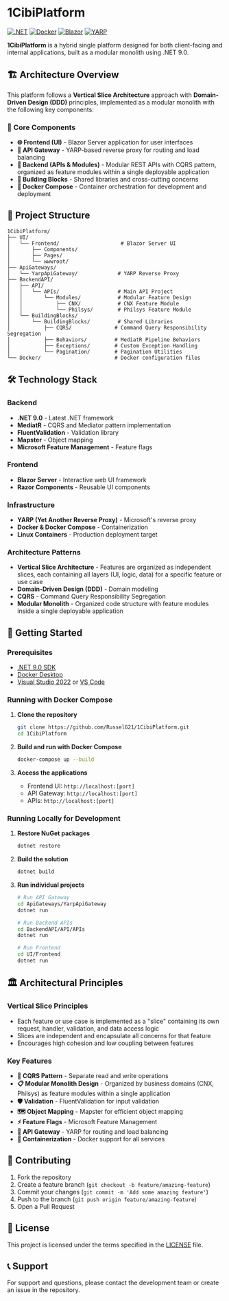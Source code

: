 # 1CibiPlatform

[![.NET](https://img.shields.io/badge/.NET-9.0-purple)](https://dotnet.microsoft.com/)
[![Docker](https://img.shields.io/badge/Docker-Containerized-blue)](https://www.docker.com/)
[![Blazor](https://img.shields.io/badge/Blazor-Frontend-green)](https://blazor.net/)
[![YARP](https://img.shields.io/badge/YARP-API_Gateway-orange)](https://microsoft.github.io/reverse-proxy/)

**1CibiPlatform** is a hybrid single platform designed for both client-facing and internal applications, built as a modular monolith using .NET 9.0.

## 🏗️ Architecture Overview

This platform follows a **Vertical Slice Architecture** approach with **Domain-Driven Design (DDD)** principles, implemented as a modular monolith with the following key components:

### 🎯 Core Components

- **🌐 Frontend (UI)** - Blazor Server application for user interfaces
- **🚪 API Gateway** - YARP-based reverse proxy for routing and load balancing
- **🔧 Backend (APIs & Modules)** - Modular REST APIs with CQRS pattern, organized as feature modules within a single deployable application
- **🧱 Building Blocks** - Shared libraries and cross-cutting concerns
- **🐳 Docker Compose** - Container orchestration for development and deployment

## 📁 Project Structure

```
1CibiPlatform/
├── UI/
│   └── Frontend/                    # Blazor Server UI
│       ├── Components/
│       ├── Pages/
│       └── wwwroot/
├── ApiGateways/
│   └── YarpApiGateway/             # YARP Reverse Proxy
├── BackendAPI/
│   ├── API/
│   │   └── APIs/                   # Main API Project
│   │       └── Modules/            # Modular Feature Design
│   │           ├── CNX/            # CNX Feature Module
│   │           └── Philsys/        # Philsys Feature Module
│   └── BuildingBlocks/
│       └── BuildingBlocks/         # Shared Libraries
│           ├── CQRS/              # Command Query Responsibility Segregation
│           ├── Behaviors/         # MediatR Pipeline Behaviors
│           ├── Exceptions/        # Custom Exception Handling
│           └── Pagination/        # Pagination Utilities
└── Docker/                        # Docker configuration files
```

## 🛠️ Technology Stack

### Backend

- **.NET 9.0** - Latest .NET framework
- **MediatR** - CQRS and Mediator pattern implementation
- **FluentValidation** - Validation library
- **Mapster** - Object mapping
- **Microsoft Feature Management** - Feature flags

### Frontend

- **Blazor Server** - Interactive web UI framework
- **Razor Components** - Reusable UI components

### Infrastructure

- **YARP (Yet Another Reverse Proxy)** - Microsoft's reverse proxy
- **Docker & Docker Compose** - Containerization
- **Linux Containers** - Production deployment target

### Architecture Patterns

- **Vertical Slice Architecture** - Features are organized as independent slices, each containing all layers (UI, logic, data) for a specific feature or use case
- **Domain-Driven Design (DDD)** - Domain modeling
- **CQRS** - Command Query Responsibility Segregation
- **Modular Monolith** - Organized code structure with feature modules inside a single deployable application

## 🚀 Getting Started

### Prerequisites

- [.NET 9.0 SDK](https://dotnet.microsoft.com/download/dotnet/9.0)
- [Docker Desktop](https://www.docker.com/products/docker-desktop)
- [Visual Studio 2022](https://visualstudio.microsoft.com/) or [VS Code](https://code.visualstudio.com/)

### Running with Docker Compose

1. **Clone the repository**

   ```bash
   git clone https://github.com/RusselG21/1CibiPlatform.git
   cd 1CibiPlatform
   ```

2. **Build and run with Docker Compose**

   ```bash
   docker-compose up --build
   ```

3. **Access the applications**
   - Frontend UI: `http://localhost:[port]`
   - API Gateway: `http://localhost:[port]`
   - APIs: `http://localhost:[port]`

### Running Locally for Development

1. **Restore NuGet packages**

   ```bash
   dotnet restore
   ```

2. **Build the solution**

   ```bash
   dotnet build
   ```

3. **Run individual projects**

   ```bash
   # Run API Gateway
   cd ApiGateways/YarpApiGateway
   dotnet run

   # Run Backend APIs
   cd BackendAPI/API/APIs
   dotnet run

   # Run Frontend
   cd UI/Frontend
   dotnet run
   ```

## 🏛️ Architectural Principles

### Vertical Slice Principles

- Each feature or use case is implemented as a "slice" containing its own request, handler, validation, and data access logic
- Slices are independent and encapsulate all concerns for that feature
- Encourages high cohesion and low coupling between features

### Key Features

- **🔄 CQRS Pattern** - Separate read and write operations
- **📋 Modular Monolith Design** - Organized by business domains (CNX, Philsys) as feature modules within a single application
- **🛡️ Validation** - FluentValidation for input validation
- **🗺️ Object Mapping** - Mapster for efficient object mapping
- **⚡ Feature Flags** - Microsoft Feature Management
- **🔀 API Gateway** - YARP for routing and load balancing
- **🐳 Containerization** - Docker support for all services

## 🤝 Contributing

1. Fork the repository
2. Create a feature branch (`git checkout -b feature/amazing-feature`)
3. Commit your changes (`git commit -m 'Add some amazing feature'`)
4. Push to the branch (`git push origin feature/amazing-feature`)
5. Open a Pull Request

## 📄 License

This project is licensed under the terms specified in the [LICENSE](LICENSE) file.

## 📞 Support

For support and questions, please contact the development team or create an issue in the repository.
